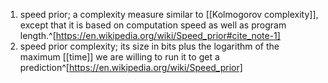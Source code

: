 1. speed prior; a complexity measure similar to [[Kolmogorov complexity]], except that it is based on computation speed as well as program length.^[https://en.wikipedia.org/wiki/Speed_prior#cite_note-1]
2. speed prior complexity; its size in bits plus the logarithm of the maximum [[time]] we are willing to run it to get a prediction^[https://en.wikipedia.org/wiki/Speed_prior]